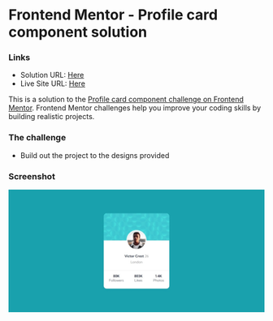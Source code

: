 # Frontend Mentor - Profile card component solution

### Links

- Solution URL:  [Here](https://www.frontendmentor.io/solutions/basic-grid-Hy6JKYVB5)
- Live Site URL: [Here](https://gabyeager.github.io/Front-End-Mentor-Challenges/Newbie/Profile%20card%20component/)

This is a solution to the [Profile card component challenge on Frontend Mentor](https://www.frontendmentor.io/challenges/profile-card-component-cfArpWshJ). Frontend Mentor challenges help you improve your coding skills by building realistic projects. 

### The challenge

- Build out the project to the designs provided

### Screenshot

![](./design/screenshot.jpeg)

